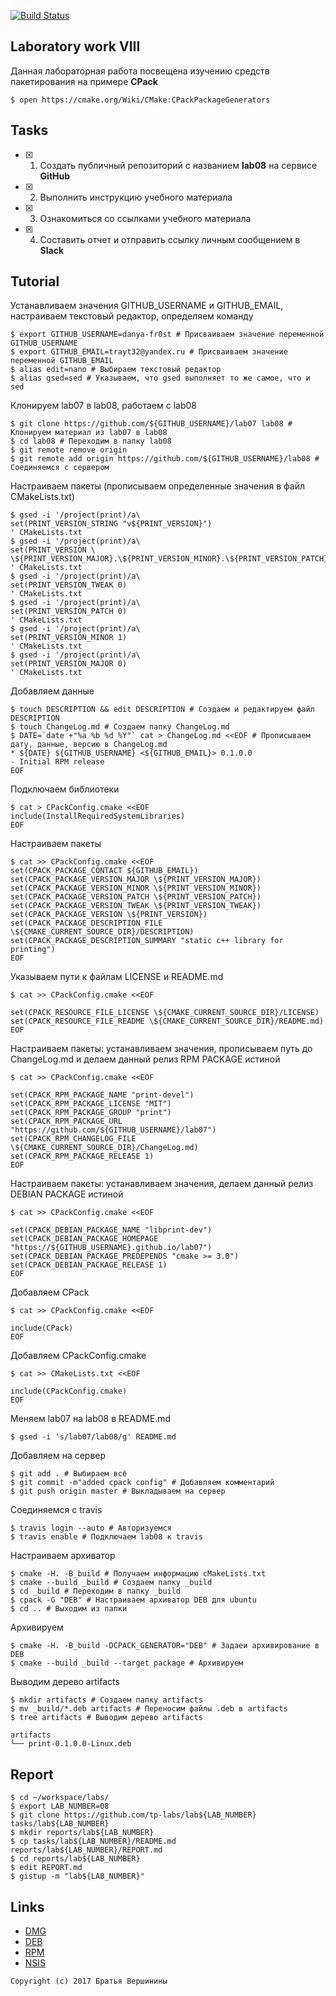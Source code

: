 [![Build Status](https://travis-ci.org/danya-fr0st/lab08.svg?branch=master)](https://travis-ci.org/danya-fr0st/lab08)
## Laboratory work VIII

Данная лабораторная работа посвещена изучению средств пакетирования на примере **CPack**

```ShellSession
$ open https://cmake.org/Wiki/CMake:CPackPackageGenerators
```

## Tasks

- [X] 1. Создать публичный репозиторий с названием **lab08** на сервисе **GitHub**
- [X] 2. Выполнить инструкцию учебного материала
- [X] 3. Ознакомиться со ссылками учебного материала
- [X] 4. Составить отчет и отправить ссылку личным сообщением в **Slack**

## Tutorial
Устанавливаем значения GITHUB_USERNAME и GITHUB_EMAIL, настраиваем текстовый редактор, определяем команду
```ShellSession
$ export GITHUB_USERNAME=danya-fr0st # Присваиваем значение переменной GITHUB_USERNAME
$ export GITHUB_EMAIL=trayt32@yandex.ru # Присваиваем значение переменной GITHUB_EMAIL
$ alias edit=nano # Выбираем текстовый редактор 
$ alias gsed=sed # Указываем, что gsed выполняет то же самое, что и sed
```
Клонируем lab07 в lab08, работаем с lab08
```ShellSession
$ git clone https://github.com/${GITHUB_USERNAME}/lab07 lab08 # Клонируем материал из lab07 в lab08
$ cd lab08 # Переходим в папку lab08
$ git remote remove origin
$ git remote add origin https://github.com/${GITHUB_USERNAME}/lab08 # Соединяемся с сервером
```
Настраиваем пакеты (прописываем определенные значения в файл CMakeLists.txt) 
```ShellSession
$ gsed -i '/project(print)/a\
set(PRINT_VERSION_STRING "v${PRINT_VERSION}")
' CMakeLists.txt
$ gsed -i '/project(print)/a\
set(PRINT_VERSION \
\${PRINT_VERSION_MAJOR}.\${PRINT_VERSION_MINOR}.\${PRINT_VERSION_PATCH}.\${PRINT_VERSION_TWEAK})
' CMakeLists.txt
$ gsed -i '/project(print)/a\
set(PRINT_VERSION_TWEAK 0)
' CMakeLists.txt
$ gsed -i '/project(print)/a\
set(PRINT_VERSION_PATCH 0)
' CMakeLists.txt
$ gsed -i '/project(print)/a\ 
set(PRINT_VERSION_MINOR 1)
' CMakeLists.txt
$ gsed -i '/project(print)/a\ 
set(PRINT_VERSION_MAJOR 0)
' CMakeLists.txt
```
Добавляем данные
```ShellSession
$ touch DESCRIPTION && edit DESCRIPTION # Создаем и редактируем файл DESCRIPTION
$ touch ChangeLog.md # Создаем папку ChangeLog.md
$ DATE=`date +"%a %b %d %Y"` cat > ChangeLog.md <<EOF # Прописываем дату, данные, версию в ChangeLog.md
* ${DATE} ${GITHUB_USERNAME} <${GITHUB_EMAIL}> 0.1.0.0
- Initial RPM release
EOF
```
Подключаем библиотеки
```ShellSession
$ cat > CPackConfig.cmake <<EOF
include(InstallRequiredSystemLibraries)
EOF
```
Настраиваем пакеты
```ShellSession
$ cat >> CPackConfig.cmake <<EOF
set(CPACK_PACKAGE_CONTACT ${GITHUB_EMAIL})
set(CPACK_PACKAGE_VERSION_MAJOR \${PRINT_VERSION_MAJOR})
set(CPACK_PACKAGE_VERSION_MINOR \${PRINT_VERSION_MINOR})
set(CPACK_PACKAGE_VERSION_PATCH \${PRINT_VERSION_PATCH})
set(CPACK_PACKAGE_VERSION_TWEAK \${PRINT_VERSION_TWEAK})
set(CPACK_PACKAGE_VERSION \${PRINT_VERSION})
set(CPACK_PACKAGE_DESCRIPTION_FILE \${CMAKE_CURRENT_SOURCE_DIR}/DESCRIPTION)
set(CPACK_PACKAGE_DESCRIPTION_SUMMARY "static c++ library for printing")
EOF
```
Указываем пути к файлам LICENSE и README.md
```ShellSession
$ cat >> CPackConfig.cmake <<EOF

set(CPACK_RESOURCE_FILE_LICENSE \${CMAKE_CURRENT_SOURCE_DIR}/LICENSE)
set(CPACK_RESOURCE_FILE_README \${CMAKE_CURRENT_SOURCE_DIR}/README.md)
EOF
```
Настраиваем пакеты: устанавливаем значения, прописываем путь до ChangeLog.md и делаем данный релиз RPM PACKAGE истиной
```ShellSession
$ cat >> CPackConfig.cmake <<EOF

set(CPACK_RPM_PACKAGE_NAME "print-devel")
set(CPACK_RPM_PACKAGE_LICENSE "MIT")
set(CPACK_RPM_PACKAGE_GROUP "print")
set(CPACK_RPM_PACKAGE_URL "https://github.com/${GITHUB_USERNAME}/lab07")
set(CPACK_RPM_CHANGELOG_FILE \${CMAKE_CURRENT_SOURCE_DIR}/ChangeLog.md)
set(CPACK_RPM_PACKAGE_RELEASE 1)
EOF
```
Настраиваем пакеты: устанавливаем значения, делаем данный релиз DEBIAN PACKAGE истиной
```ShellSession
$ cat >> CPackConfig.cmake <<EOF

set(CPACK_DEBIAN_PACKAGE_NAME "libprint-dev")
set(CPACK_DEBIAN_PACKAGE_HOMEPAGE "https://${GITHUB_USERNAME}.github.io/lab07")
set(CPACK_DEBIAN_PACKAGE_PREDEPENDS "cmake >= 3.0")
set(CPACK_DEBIAN_PACKAGE_RELEASE 1)
EOF
```
Добавляем CPack
```ShellSession
$ cat >> CPackConfig.cmake <<EOF

include(CPack)
EOF
```
Добавляем CPackConfig.cmake
```ShellSession
$ cat >> CMakeLists.txt <<EOF

include(CPackConfig.cmake)
EOF
```
Меняем lab07 на lab08 в README.md
```ShellSession
$ gsed -i 's/lab07/lab08/g' README.md
```
Добавляем на сервер
```ShellSession
$ git add . # Выбираем всё
$ git commit -m"added cpack config" # Добавляем комментарий
$ git push origin master # Выкладываем на сервер
```
Соединяемся с travis
```ShellSession
$ travis login --auto # Авторизуемся
$ travis enable # Подключаем lab08 к travis
```
Настраиваем архиватор
```ShellSession
$ cmake -H. -B_build # Получаем информацию cMakeLists.txt
$ cmake --build _build # Создаем папку _build
$ cd _build # Переходим в папку _build
$ cpack -G "DEB" # Настраиваем архиватор DEB для ubuntu
$ cd .. # Выходим из папки
```
Архивируем
```ShellSession
$ cmake -H. -B_build -DCPACK_GENERATOR="DEB" # Задаеи архивирование в DEB
$ cmake --build _build --target package # Архивируем
```
Выводим дерево artifacts
```ShellSession
$ mkdir artifacts # Создаем папку artifacts
$ mv _build/*.deb artifacts # Переносим файлы .deb в artifacts
$ tree artifacts # Выводим дерево artifacts

artifacts
└── print-0.1.0.0-Linux.deb

```

## Report

```ShellSession
$ cd ~/workspace/labs/
$ export LAB_NUMBER=08
$ git clone https://github.com/tp-labs/lab${LAB_NUMBER} tasks/lab${LAB_NUMBER}
$ mkdir reports/lab${LAB_NUMBER}
$ cp tasks/lab${LAB_NUMBER}/README.md reports/lab${LAB_NUMBER}/REPORT.md
$ cd reports/lab${LAB_NUMBER}
$ edit REPORT.md
$ gistup -m "lab${LAB_NUMBER}"
```

## Links

- [DMG](https://cmake.org/cmake/help/latest/module/CPackDMG.html)
- [DEB](https://cmake.org/cmake/help/latest/module/CPackDeb.html)
- [RPM](https://cmake.org/cmake/help/latest/module/CPackRPM.html)
- [NSIS](https://cmake.org/cmake/help/latest/module/CPackNSIS.html)

```
Copyright (c) 2017 Братья Вершинины
```
